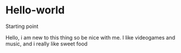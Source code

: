 # Hello-world
Starting point

Hello, i am new to this thing so be nice with me.
I like videogames and music, and i really like sweet food
